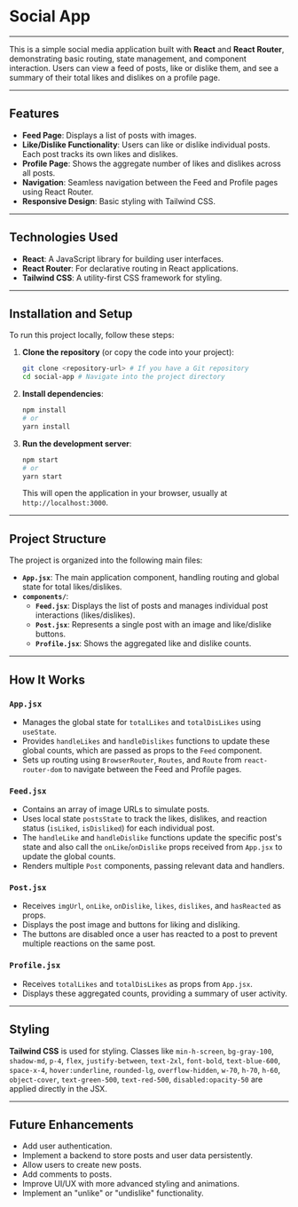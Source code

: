 # Social App


---

This is a simple social media application built with **React** and **React Router**, demonstrating basic routing, state management, and component interaction. Users can view a feed of posts, like or dislike them, and see a summary of their total likes and dislikes on a profile page.

---

## Features

* **Feed Page**: Displays a list of posts with images.
* **Like/Dislike Functionality**: Users can like or dislike individual posts. Each post tracks its own likes and dislikes.
* **Profile Page**: Shows the aggregate number of likes and dislikes across all posts.
* **Navigation**: Seamless navigation between the Feed and Profile pages using React Router.
* **Responsive Design**: Basic styling with Tailwind CSS.

---

## Technologies Used

* **React**: A JavaScript library for building user interfaces.
* **React Router**: For declarative routing in React applications.
* **Tailwind CSS**: A utility-first CSS framework for styling.

---

## Installation and Setup

To run this project locally, follow these steps:

1.  **Clone the repository** (or copy the code into your project):

    ```bash
    git clone <repository-url> # If you have a Git repository
    cd social-app # Navigate into the project directory
    ```

2.  **Install dependencies**:

    ```bash
    npm install
    # or
    yarn install
    ```

3.  **Run the development server**:

    ```bash
    npm start
    # or
    yarn start
    ```

    This will open the application in your browser, usually at `http://localhost:3000`.

---

## Project Structure

The project is organized into the following main files:

* **`App.jsx`**: The main application component, handling routing and global state for total likes/dislikes.
* **`components/`**:
    * **`Feed.jsx`**: Displays the list of posts and manages individual post interactions (likes/dislikes).
    * **`Post.jsx`**: Represents a single post with an image and like/dislike buttons.
    * **`Profile.jsx`**: Shows the aggregated like and dislike counts.

---

## How It Works

### `App.jsx`

* Manages the global state for `totalLikes` and `totalDisLikes` using `useState`.
* Provides `handleLikes` and `handleDislikes` functions to update these global counts, which are passed as props to the `Feed` component.
* Sets up routing using `BrowserRouter`, `Routes`, and `Route` from `react-router-dom` to navigate between the Feed and Profile pages.

### `Feed.jsx`

* Contains an array of image URLs to simulate posts.
* Uses local state `postsState` to track the likes, dislikes, and reaction status (`isLiked`, `isDisliked`) for each individual post.
* The `handleLike` and `handleDislike` functions update the specific post's state and also call the `onLike`/`onDislike` props received from `App.jsx` to update the global counts.
* Renders multiple `Post` components, passing relevant data and handlers.

### `Post.jsx`

* Receives `imgUrl`, `onLike`, `onDislike`, `likes`, `dislikes`, and `hasReacted` as props.
* Displays the post image and buttons for liking and disliking.
* The buttons are disabled once a user has reacted to a post to prevent multiple reactions on the same post.

### `Profile.jsx`

* Receives `totalLikes` and `totalDisLikes` as props from `App.jsx`.
* Displays these aggregated counts, providing a summary of user activity.

---

## Styling

**Tailwind CSS** is used for styling. Classes like `min-h-screen`, `bg-gray-100`, `shadow-md`, `p-4`, `flex`, `justify-between`, `text-2xl`, `font-bold`, `text-blue-600`, `space-x-4`, `hover:underline`, `rounded-lg`, `overflow-hidden`, `w-70`, `h-70`, `h-60`, `object-cover`, `text-green-500`, `text-red-500`, `disabled:opacity-50` are applied directly in the JSX.

---

## Future Enhancements

* Add user authentication.
* Implement a backend to store posts and user data persistently.
* Allow users to create new posts.
* Add comments to posts.
* Improve UI/UX with more advanced styling and animations.
* Implement an "unlike" or "undislike" functionality.
